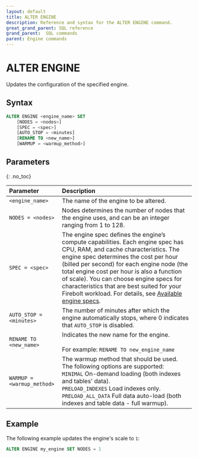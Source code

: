 ```yaml
---
layout: default
title: ALTER ENGINE
description: Reference and syntax for the ALTER ENGINE command.
great_grand_parent: SQL reference
grand_parent:  SQL commands
parent: Engine commands
---
```


# ALTER ENGINE

Updates the configuration of the specified engine.

## Syntax

```sql
ALTER ENGINE <engine_name> SET
    [NODES = <nodes>]
    [SPEC = <spec>]
    [AUTO_STOP = <minutes]
    [RENAME TO <new_name>]
    [WARMUP = <warmup_method>]
```
## Parameters 
{: .no_toc}  

| Parameter                                                   | Description                                                                                                                                                                                                                                                                                                                                                                                                                                                                           | 
| :----------------------------------------------------------- | :------------------------------------------------------------------------------------------------------------------------------------------------------------------------------------------------------------------------------------------------------------------------------------------------------------------------------------------------------------------------------------------------------------------------------------------------------------------------------------- | 
| `<engine_name>`                                             | The name of the engine to be altered.                            | 
| `NODES = <nodes>` | Nodes determines the number of nodes that the engine uses, and can be an integer ranging from 1 to 128.<br> | 
| `SPEC = <spec>`   | The engine spec defines the engine’s compute capabilities. Each engine spec has CPU, RAM, and cache characteristics. The engine spec determines the cost per hour (billed per second) for each engine node (the total engine cost per hour is also a function of scale). You can choose engine specs for characteristics that are best suited for your Firebolt workload. For details, see [Available engine specs](../../../Reference/available-engine-specs.md).<br>| 
| `AUTO_STOP = <minutes>`                                     | The number of minutes after which the engine automatically stops, where 0 indicates that `AUTO_STOP` is disabled.                                                                                                                                                                                                                                                                                                                                                                     | 
| `RENAME TO <new_name>`                                      | Indicates the new name for the engine.<br> <br>For example: `RENAME TO new_engine_name`                                                                                                                                                                                                                                                                                                                                                                         | 
| `WARMUP =<warmup_method>`                                   | The warmup method that should be used. The following options are supported:<br>`MINIMAL` On-demand loading (both indexes and tables' data).<br>`PRELOAD_INDEXES` Load indexes only.<br>`PRELOAD_ALL_DATA` Full data auto-load (both indexes and table data - full warmup).                                                     | 

## Example
The following example updates the engine's scale to `1`: 

```sql
ALTER ENGINE my_engine SET NODES = 1
```
